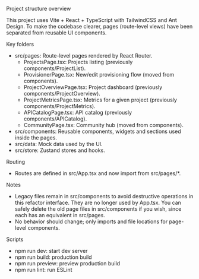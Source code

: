 Project structure overview

This project uses Vite + React + TypeScript with TailwindCSS and Ant Design. To make the codebase clearer, pages (route-level views) have been separated from reusable UI components.

Key folders
- src/pages: Route-level pages rendered by React Router.
  - ProjectsPage.tsx: Projects listing (previously components/ProjectList).
  - ProvisionerPage.tsx: New/edit provisioning flow (moved from components).
  - ProjectOverviewPage.tsx: Project dashboard (previously components/ProjectOverview).
  - ProjectMetricsPage.tsx: Metrics for a given project (previously components/ProjectMetrics).
  - APICatalogPage.tsx: API catalog (previously components/APICatalog).
  - CommunityPage.tsx: Community hub (moved from components).
- src/components: Reusable components, widgets and sections used inside the pages.
- src/data: Mock data used by the UI.
- src/store: Zustand stores and hooks.

Routing
- Routes are defined in src/App.tsx and now import from src/pages/*.

Notes
- Legacy files remain in src/components to avoid destructive operations in this refactor interface. They are no longer used by App.tsx. You can safely delete the old page files in src/components if you wish, since each has an equivalent in src/pages.
- No behavior should change; only imports and file locations for page-level components.

Scripts
- npm run dev: start dev server
- npm run build: production build
- npm run preview: preview production build
- npm run lint: run ESLint
